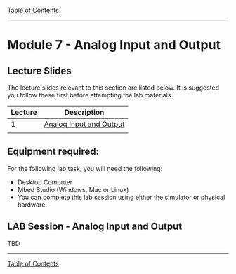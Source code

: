 [Table of Contents](../../README.MD)

---

# Module 7 - Analog Input and Output

## Lecture Slides

The lecture slides relevant to this section are listed below. It is suggested you follow these first before attempting the lab materials.

| Lecture | Description |
| - | - |
| 1 | [Analog Input and Output](./Module_7.pptx) |
| |

## Equipment required:
For the following lab task, you will need the following:

* Desktop Computer
* Mbed Studio (Windows, Mac or Linux)
* You can complete this lab session using either the simulator or physical hardware.

## LAB Session - Analog Input and Output

TBD



---

[Table of Contents](../../README.MD)